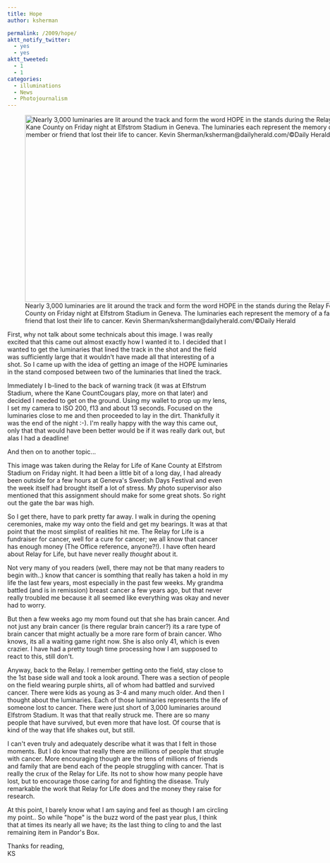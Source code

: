 ```yaml
---
title: Hope
author: ksherman

permalink: /2009/hope/
aktt_notify_twitter:
  - yes
  - yes
aktt_tweeted:
  - 1
  - 1
categories:
  - illuminations
  - News
  - Photojournalism
---
```

<figure style="width: 800px;" class="wp-caption aligncenter"><img title="Relay for Life of Kane County" src="https://s3-us-west-2.amazonaws.com/assets.kshermphoto.com/2009PostsImages/June/27/kanerelay_05.jpg" alt="Nearly 3,000 luminaries are lit around the track and form the word HOPE in the stands during the Relay For Life of Kane County on Friday night at Elfstrom Stadium in Geneva. The luminaries each represent the memory of a family member or friend that lost their life to cancer. Kevin Sherman/ksherman@dailyherald.com/©Daily Herald" width="800" height="424" /><figcaption class="wp-caption-text">Nearly 3,000 luminaries are lit around the track and form the word HOPE in the stands during the Relay For Life of Kane County on Friday night at Elfstrom Stadium in Geneva. The luminaries each represent the memory of a family member or friend that lost their life to cancer. Kevin Sherman/ksherman@dailyherald.com/©Daily Herald</figcaption></figure> 

First, why not talk about some technicals about this image. I was really excited that this came out almost exactly how I wanted it to. I decided that I wanted to get the luminaries that lined the track in the shot and the field was sufficiently large that it wouldn't have made all that interesting of a shot. So I came up with the idea of getting an image of the HOPE luminaries in the stand composed between two of the luminaries that lined the track.

Immediately I b-lined to the back of warning track (it was at Elfstrum Stadium, where the Kane CountCougars play, more on that later) and decided I needed to get on the ground. Using my wallet to prop up my lens, I set my camera to ISO 200, f13 and about 13 seconds. Focused on the luminaries close to me and then proceeded to lay in the dirt. Thankfully it was the end of the night :-). I'm really happy with the way this came out, only that that would have been better would be if it was really dark out, but alas I had a deadline!

And then on to another topic...

This image was taken during the Relay for Life of Kane County at Elfstrom Stadium on Friday night. It had been a little bit of a long day, I had already been outside for a few hours at Geneva's Swedish Days Festival and even the week itself had brought itself a lot of stress. My photo supervisor also mentioned that this assignment should make for some great shots. So right out the gate the bar was high.

So I get there, have to park pretty far away. I walk in during the opening ceremonies, make my way onto the field and get my bearings. It was at that point that the most simplist of realities hit me. The Relay for Life is a fundraiser for cancer, well for a cure for cancer; we all know that cancer has enough money (The Office reference, anyone?!). I have often heard about Relay for Life, but have never really *thought* about it.

Not very many of you readers (well, there may not be that many readers to begin with..) know that cancer is somthing that really has taken a hold in my life the last few years, most especially in the past few weeks. My grandma battled (and is in remission) breast cancer a few years ago, but that never really troubled me because it all seemed like everything was okay and never had to worry.

But then a few weeks ago my mom found out that she has brain cancer. And not just any brain cancer (is there regular brain cancer?) its a rare type of brain cancer that might actually be a more rare form of brain cancer. Who knows, its all a waiting game right now. She is also only 41, which is even crazier. I have had a pretty tough time processing how I am supposed to react to this, still don't.

Anyway, back to the Relay. I remember getting onto the field, stay close to the 1st base side wall and took a look around. There was a section of people on the field wearing purple shirts, all of whom had battled and survived cancer. There were kids as young as 3-4 and many much older. And then I thought about the luminaries. Each of those luminaries represents the life of someone lost to cancer. There were just short of 3,000 luminaries around Elfstrom Stadium. It was that that really struck me. There are so many people that have survived, but even more that have lost. Of course that is kind of the way that life shakes out, but still.

I can't even truly and adequately describe what it was that I felt in those moments. But I do know that really there are millions of people that strugle with cancer. More encouraging though are the tens of millions of friends and family that are bend each of the people struggling with cancer. That is really the crux of the Relay for Life. Its not to show how many people have lost, but to encourage those caring for and fighting the disease. Truly remarkable the work that Relay for Life does and the money they raise for research.

At this point, I barely know what I am saying and feel as though I am circling my point.. So while "hope" is the buzz word of the past year plus, I think that at times its nearly all we have; its the last thing to cling to and the last remaining item in Pandor's Box.

Thanks for reading,  
KS